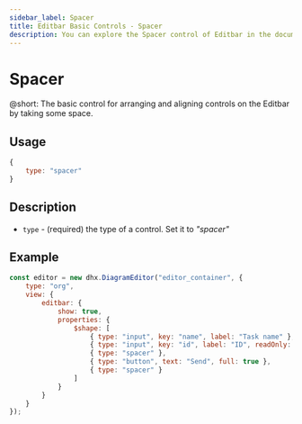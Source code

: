 ```yaml
---
sidebar_label: Spacer
title: Editbar Basic Controls - Spacer 
description: You can explore the Spacer control of Editbar in the documentation of the DHTMLX JavaScript Diagram library. Browse developer guides and API reference, try out code examples and live demos, and download a free 30-day evaluation version of DHTMLX Suite.
---
```


# Spacer

@short: The basic control for arranging and aligning controls on the Editbar by taking some space.

## Usage

~~~jsx
{
    type: "spacer"
}
~~~

## Description

- `type` - (required) the type of a control. Set it to *"spacer"*

## Example

~~~jsx {10,12}
const editor = new dhx.DiagramEditor("editor_container", {
    type: "org",
    view: {
        editbar: {
            show: true,
            properties: {
                $shape: [
                    { type: "input", key: "name", label: "Task name" },
                    { type: "input", key: "id", label: "ID", readOnly: true },
                    { type: "spacer" },
                    { type: "button", text: "Send", full: true },
                    { type: "spacer" }
                ]
            }
        }
    }
});
~~~
